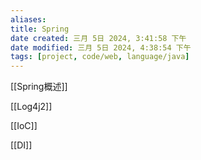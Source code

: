 ```yaml
---
aliases: 
title: Spring
date created: 三月 5日 2024, 3:41:58 下午
date modified: 三月 5日 2024, 4:38:54 下午
tags: [project, code/web, language/java]
---
```

[[Spring概述]]

[[Log4j2]]

[[IoC]]

[[DI]]

